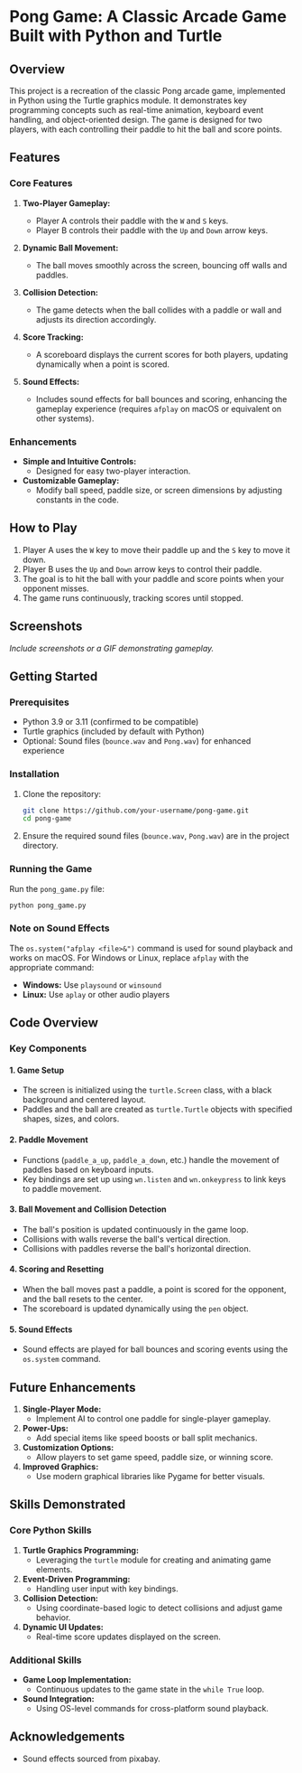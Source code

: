 # Pong Game: A Classic Arcade Game Built with Python and Turtle

## Overview
This project is a recreation of the classic Pong arcade game, implemented in Python using the Turtle graphics module. It demonstrates key programming concepts such as real-time animation, keyboard event handling, and object-oriented design. The game is designed for two players, with each controlling their paddle to hit the ball and score points.

## Features

### Core Features
1. **Two-Player Gameplay:**
   - Player A controls their paddle with the `W` and `S` keys.
   - Player B controls their paddle with the `Up` and `Down` arrow keys.

2. **Dynamic Ball Movement:**
   - The ball moves smoothly across the screen, bouncing off walls and paddles.

3. **Collision Detection:**
   - The game detects when the ball collides with a paddle or wall and adjusts its direction accordingly.

4. **Score Tracking:**
   - A scoreboard displays the current scores for both players, updating dynamically when a point is scored.

5. **Sound Effects:**
   - Includes sound effects for ball bounces and scoring, enhancing the gameplay experience (requires `afplay` on macOS or equivalent on other systems).

### Enhancements
- **Simple and Intuitive Controls:**
  - Designed for easy two-player interaction.
- **Customizable Gameplay:**
  - Modify ball speed, paddle size, or screen dimensions by adjusting constants in the code.

## How to Play
1. Player A uses the `W` key to move their paddle up and the `S` key to move it down.
2. Player B uses the `Up` and `Down` arrow keys to control their paddle.
3. The goal is to hit the ball with your paddle and score points when your opponent misses.
4. The game runs continuously, tracking scores until stopped.

## Screenshots
*Include screenshots or a GIF demonstrating gameplay.*

## Getting Started

### Prerequisites
- Python 3.9 or 3.11 (confirmed to be compatible)
- Turtle graphics (included by default with Python)
- Optional: Sound files (`bounce.wav` and `Pong.wav`) for enhanced experience

### Installation
1. Clone the repository:
   ```bash
   git clone https://github.com/your-username/pong-game.git
   cd pong-game
   ```
2. Ensure the required sound files (`bounce.wav`, `Pong.wav`) are in the project directory.

### Running the Game
Run the `pong_game.py` file:
```bash
python pong_game.py
```

### Note on Sound Effects
The `os.system("afplay <file>&")` command is used for sound playback and works on macOS. For Windows or Linux, replace `afplay` with the appropriate command:
- **Windows:** Use `playsound` or `winsound`
- **Linux:** Use `aplay` or other audio players

## Code Overview

### Key Components

#### 1. **Game Setup**
- The screen is initialized using the `turtle.Screen` class, with a black background and centered layout.
- Paddles and the ball are created as `turtle.Turtle` objects with specified shapes, sizes, and colors.

#### 2. **Paddle Movement**
- Functions (`paddle_a_up`, `paddle_a_down`, etc.) handle the movement of paddles based on keyboard inputs.
- Key bindings are set up using `wn.listen` and `wn.onkeypress` to link keys to paddle movement.

#### 3. **Ball Movement and Collision Detection**
- The ball's position is updated continuously in the game loop.
- Collisions with walls reverse the ball's vertical direction.
- Collisions with paddles reverse the ball's horizontal direction.

#### 4. **Scoring and Resetting**
- When the ball moves past a paddle, a point is scored for the opponent, and the ball resets to the center.
- The scoreboard is updated dynamically using the `pen` object.

#### 5. **Sound Effects**
- Sound effects are played for ball bounces and scoring events using the `os.system` command.

## Future Enhancements
1. **Single-Player Mode:**
   - Implement AI to control one paddle for single-player gameplay.
2. **Power-Ups:**
   - Add special items like speed boosts or ball split mechanics.
3. **Customization Options:**
   - Allow players to set game speed, paddle size, or winning score.
4. **Improved Graphics:**
   - Use modern graphical libraries like Pygame for better visuals.

## Skills Demonstrated

### Core Python Skills
1. **Turtle Graphics Programming:**
   - Leveraging the `turtle` module for creating and animating game elements.
2. **Event-Driven Programming:**
   - Handling user input with key bindings.
3. **Collision Detection:**
   - Using coordinate-based logic to detect collisions and adjust game behavior.
4. **Dynamic UI Updates:**
   - Real-time score updates displayed on the screen.

### Additional Skills
- **Game Loop Implementation:**
  - Continuous updates to the game state in the `while True` loop.
- **Sound Integration:**
  - Using OS-level commands for cross-platform sound playback.

## Acknowledgements
- Sound effects sourced from pixabay.
